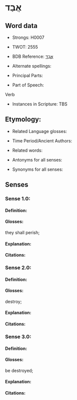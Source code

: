 # אֲבַד

<!-- Status: S2="NeedsEdits" -->
<!-- Lexica used for edits:   -->

## Word data

* Strongs: H0007

* TWOT: 2555

* BDB Reference: [אֲבַד](rc://en/bdb/dict/xa.ab.aa)

* Alternate spellings:

* Principal Parts:

* Part of Speech:

Verb

* Instances in Scripture: TBS

## Etymology:

* Related Language glosses:

* Time Period/Ancient Authors:

* Related words:

* Antonyms for all senses:

* Synonyms for all senses:

## Senses

### Sense 1.0:

#### Definition:

#### Glosses:

they shall perish; 

#### Explanation:

#### Citations:



### Sense 2.0:

#### Definition:

#### Glosses:

destroy; 

#### Explanation:

#### Citations:



### Sense 3.0:

#### Definition:

#### Glosses:

be destroyed; 

#### Explanation:

#### Citations:



